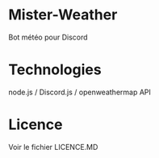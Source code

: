 # Mister-Weather
Bot météo pour Discord
# Technologies
node.js / Discord.js / openweathermap API
# Licence
Voir le fichier LICENCE.MD
